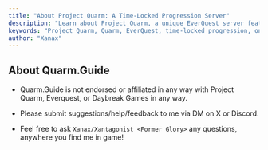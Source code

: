 ```yaml
---
title: "About Project Quarm: A Time-Locked Progression Server"
description: "Learn about Project Quarm, a unique EverQuest server featuring time-locked progression, custom mechanics, and strict one-box policies. Explore the rules, optional self-imposed rulesets, and the innovative guild instance system."
keywords: "Project Quarm, Quarm, EverQuest, time-locked progression, one-box policy, guild instances, custom mechanics, EverQuest server"
author: "Xanax"
---
```


## About Quarm.Guide

- Quarm.Guide is not endorsed or affiliated in any way with Project Quarm, Everquest, or Daybreak Games in any way. 

- Please submit suggestions/help/feedback to me via DM on X or Discord. 

- Feel free to ask `Xanax/Xantagonist <Former Glory>` any questions, anywhere you find me in game!
